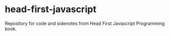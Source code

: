# head-first-javascript

Repository for code and sidenotes from Head First Javascript Programming book.
